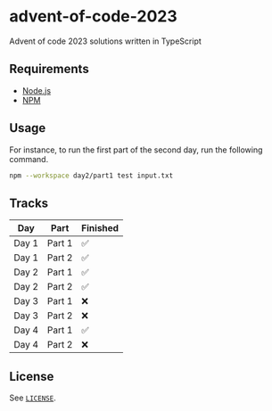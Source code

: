 # advent-of-code-2023

Advent of code 2023 solutions written in TypeScript

## Requirements

- [Node.js](https://nodejs.org/en)
- [NPM](https://www.npmjs.com/)

## Usage

For instance, to run the first part of the second day, run the following command.

```bash
npm --workspace day2/part1 test input.txt
```

## Tracks

Day | Part | Finished
---|---|---
Day 1 | Part 1 | ✅
Day 1 | Part 2 | ✅
Day 2 | Part 1 | ✅
Day 2 | Part 2 | ✅
Day 3 | Part 1 | ❌
Day 3 | Part 2 | ❌
Day 4 | Part 1 | ✅
Day 4 | Part 2 | ❌

## License

See [`LICENSE`](./LICENSE).
